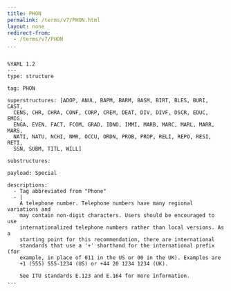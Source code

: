 ```yaml
---
title: PHON
permalink: /terms/v7/PHON.html
layout: none
redirect-from:
  - /terms/v7/PHON
...
```


```

%YAML 1.2
---
type: structure

tag: PHON

superstructures: [ADOP, ANUL, BAPM, BARM, BASM, BIRT, BLES, BURI, CAST, 
  CENS, CHR, CHRA, CONF, CORP, CREM, DEAT, DIV, DIVF, DSCR, EDUC, EMIG, 
  ENGA, EVEN, FACT, FCOM, GRAD, IDNO, IMMI, MARB, MARC, MARL, MARR, MARS, 
  NATI, NATU, NCHI, NMR, OCCU, ORDN, PROB, PROP, RELI, REPO, RESI, RETI, 
  SSN, SUBM, TITL, WILL]

substructures:

payload: Special

descriptions:
  - Tag abbreviated from "Phone"
  - |
    A telephone number. Telephone numbers have many regional variations and
    may contain non-digit characters. Users should be encouraged to use
    internationalized telephone numbers rather than local versions. As a
    starting point for this recommendation, there are international
    standards that use a '+' shorthand for the international prefix (for
    example, in place of 011 in the US or 00 in the UK). Examples are
    +1 (555) 555-1234 (US) or +44 20 1234 1234 (UK).
    
    See ITU standards E.123 and E.164 for more information.
...

```
